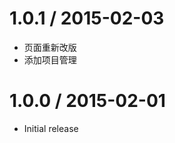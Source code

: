 1.0.1 / 2015-02-03
==================

  * 页面重新改版
  * 添加项目管理

1.0.0 / 2015-02-01
==================

  * Initial release
